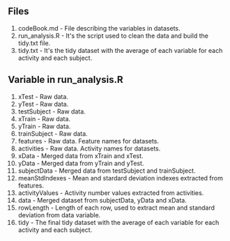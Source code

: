 ## Files
1. codeBook.md - File describing the variables in datasets.
2. run_analysis.R - It's the script used to clean the data and build the tidy.txt file.
3. tidy.txt - It's the tidy dataset with the average of each variable for each activity and each subject.

## Variable in run_analysis.R
1. xTest - Raw data.
2. yTest - Raw data.
3. testSubject - Raw data.
4. xTrain - Raw data.
5. yTrain - Raw data.
6. trainSubject - Raw data.
7. features - Raw data. Feature names for datasets.
8. activities - Raw data. Activity names for datasets.
9. xData - Merged data from xTrain and xTest.
10. yData - Merged data from yTrain and yTest.
11. subjectData - Merged data from testSubject and trainSubject.
12. meanStdIndexes - Mean and stardard deviation indexes extracted from features.
13. activityValues - Activity number values extracted from activities.
14. data - Merged dataset from subjectData, yData and xData.
15. rowLength - Length of each row, used to extract mean and standard deviation from data variable.
16. tidy - The final tidy dataset with the average of each variable for each activity and each subject.